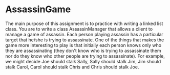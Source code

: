 # AssassinGame

The main purpose of this assignment is to practice with writing a linked list class. You are to write a class AssassinManager that allows a client to manage a game of assassin. Each person playing assassin has a particular target that he/she is trying to assassinate. One of the things that makes the game more interesting to play is that initially each person knows only who they are assassinating (they don't know who is trying to assassinate them nor do they know who other people are trying to assassinate). For example, we might decide Joe should stalk Sally, Sally should stalk Jim, Jim should stalk Carol, Carol should stalk Chris and Chris should stalk Joe.
